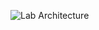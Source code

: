 ![Lab Architecture](https://github.com/user-attachments/assets/9e0f2334-a862-4b43-ac28-52cf6861c98d)
